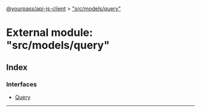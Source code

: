 [@yourpass/api-js-client](../README.md) > ["src/models/query"](../modules/_src_models_query_.md)

# External module: "src/models/query"

## Index

### Interfaces

* [Query](../interfaces/_src_models_query_.query.md)

---

